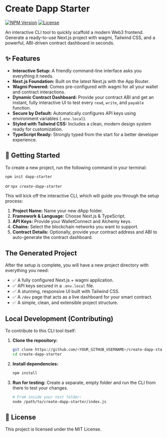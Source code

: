 # Create Dapp Starter

[![NPM Version](https://img.shields.io/npm/v/create-dapp-starter.svg)](https://www.npmjs.com/package/create-dapp-starter)
[![License](https://img.shields.io/npm/l/create-dapp-starter.svg)](https://github.com/<YOUR_GITHUB_USERNAME>/create-dapp-starter/blob/main/LICENSE)

An interactive CLI tool to quickly scaffold a modern Web3 frontend. Generate a ready-to-use Next.js project with wagmi, Tailwind CSS, and a powerful, ABI-driven contract dashboard in seconds.

## ✨ Features

-   **Interactive Setup:** A friendly command-line interface asks you everything it needs.
-   **Next.js Foundation:** Built on the latest Next.js with the App Router.
-   **Wagmi Powered:** Comes pre-configured with wagmi for all your wallet and contract interactions.
-   **Dynamic Contract Dashboard:** Provide your contract ABI and get an instant, fully interactive UI to test every `read`, `write`, and `payable` function.
-   **Secure by Default:** Automatically configures API keys using environment variables (`.env.local`).
-   **Styled with Tailwind CSS:** Includes a clean, modern design system ready for customization.
-   **TypeScript Ready:** Strongly typed from the start for a better developer experience.

## 🚀 Getting Started

To create a new project, run the following command in your terminal:

```bash
npm init dapp-starter
```
*or `npx create-dapp-starter`*

This will kick off the interactive CLI, which will guide you through the setup process:

1.  **Project Name:** Name your new dApp folder.
2.  **Framework & Language:** Choose Next.js & TypeScript.
3.  **API Keys:** Provide your WalletConnect and Alchemy keys.
4.  **Chains:** Select the blockchain networks you want to support.
5.  **Contract Details:** Optionally, provide your contract address and ABI to auto-generate the contract dashboard.

## The Generated Project

After the setup is complete, you will have a new project directory with everything you need:

-   ✅ A fully configured Next.js + wagmi application.
-   ✅ API keys secured in a `.env.local` file.
-   ✅ A stunning, responsive UI built with Tailwind CSS.
-   ✅ A `/dev` page that acts as a live dashboard for your smart contract.
-   ✅ A simple, clean, and extensible project structure.

## Local Development (Contributing)

To contribute to this CLI tool itself:

1.  **Clone the repository:**
    ```bash
    git clone https://github.com/<YOUR_GITHUB_USERNAME>/create-dapp-starter.git
    cd create-dapp-starter
    ```

2.  **Install dependencies:**
    ```bash
    npm install
    ```

3.  **Run for testing:**
    Create a separate, empty folder and run the CLI from there to test your changes.
    ```bash
    # From inside your test folder:
    node /path/to/create-dapp-starter/index.js
    ```

## 📜 License

This project is licensed under the MIT License.